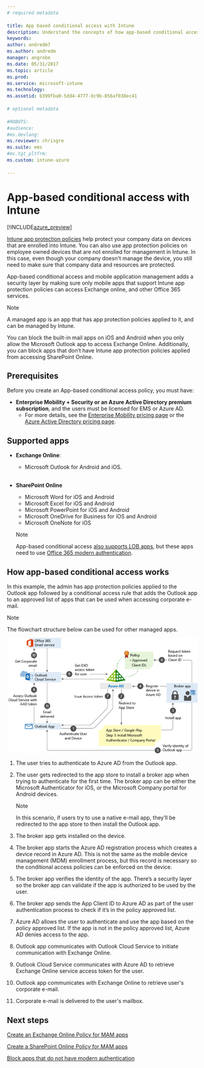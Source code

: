 ```yaml
---
# required metadata

title: App based conditional access with Intune
description: Understand the concepts of how app-based conditional access works with Intune.
keywords:
author: andredm7
ms.author: andredm
manager: angrobe
ms.date: 05/31/2017
ms.topic: article
ms.prod:
ms.service: microsoft-intune
ms.technology:
ms.assetid: b399fba0-5dd4-4777-bc9b-856af038ec41

# optional metadata

#ROBOTS:
#audience:
#ms.devlang:
ms.reviewer: chrisgre
ms.suite: ems
#ms.tgt_pltfrm:
ms.custom: intune-azure

---
```


# App-based conditional access with Intune

[!INCLUDE[azure_preview](./includes/azure_preview.md)]

[Intune app protection policies](app-protection-policy.md) help protect your company data on devices that are enrolled into Intune. You can also use app protection policies on employee owned devices that are not enrolled for management in Intune. In this case, even though your company doesn't manage the device, you still need to make sure that company data and resources are protected.

App-based conditional access and mobile application management adds a security layer by making sure only mobile apps that support Intune app protection policies can access Exchange online, and other Office 365 services.

> [!NOTE]
> A managed app is an app that has app protection policies applied to it, and can be managed by Intune.

You can block the built-in mail apps on iOS and Android when you only allow the Microsoft Outlook app to access Exchange Online. Additionally, you can block apps that don’t have Intune app protection policies applied from accessing SharePoint Online.

## Prerequisites
Before you create an App-based conditional access policy, you must have:

- **Enterprise Mobility + Security or an Azure Active Directory premium subscription**, and the users must be licensed for EMS or Azure AD.
	- For more details, see the [Enterprise Mobility pricing page](https://www.microsoft.com/cloud-platform/enterprise-mobility-pricing) or the [Azure Active Directory pricing page](https://azure.microsoft.com/pricing/details/active-directory/).

## Supported apps

- **Exchange Online**:
	- Microsoft Outlook for Android and iOS.
<br></br>
- **SharePoint Online**
	- Microsoft Word for iOS and Android
	- Microsoft Excel for iOS and Android
	- Microsoft PowerPoint for iOS and Android
	- Microsoft OneDrive for Business for iOS and Android
	- Microsoft OneNote for iOS

	> [!NOTE] 
	> App-based conditional access [also supports LOB apps](https://docs.microsoft.com/intune-classic/deploy-use/block-apps-with-no-modern-authentication), but these apps need to use [Office 365 modern authentication](https://support.office.com/article/Using-Office-365-modern-authentication-with-Office-clients-776c0036-66fd-41cb-8928-5495c0f9168a).

## How app-based conditional access works

In this example, the admin has app protection policies applied to the Outlook app followed by a conditional access rule that adds the Outlook app to an approved list of apps that can be used when accessing corporate e-mail.

> [!NOTE] 
> The flowchart structure below can be used for other managed apps.

![App-based ca with Intune flow-chart](./media/ca-intune-common-ways-3.png)

1.  The user tries to authenticate to Azure AD from the Outlook app.

2.  The user gets redirected to the app store to install a broker app when trying to authenticate for the first time. The broker app can be either the Microsoft Authenticator for iOS, or the Microsoft Company portal for Android devices.

	> [!NOTE]
	> In this scenario, if users try to use a native e-mail app, they’ll be redirected to the app store to then install the Outlook app.

3.  The broker app gets installed on the device.

4.  The broker app starts the Azure AD registration process which creates a device record in Azure AD. This is not the same as the mobile device management (MDM) enrollment process, but this record is necessary so the conditional access policies can be enforced on the device.

5.  The broker app verifies the identity of the app. There’s a security layer so the broker app can validate if the app is authorized to be used by the user.

6.  The broker app sends the App Client ID to Azure AD as part of the user authentication process to check if it’s in the policy approved list.

7.  Azure AD allows the user to authenticate and use the app based on the policy approved list. If the app is not in the policy approved list, Azure AD denies access to the app.

8.  Outlook app communicates with Outlook Cloud Service to initiate communication with Exchange Online.

9.  Outlook Cloud Service communicates with Azure AD to retrieve Exchange Online service access token for the user.

10.  Outlook app communicates with Exchange Online to retrieve user's corporate e-mail.

11.  Corporate e-mail is delivered to the user's mailbox.

## Next steps
[Create an Exchange Online Policy for MAM apps](app-based-conditional-access-intune-exchange-online-create.md)

[Create a SharePoint Online Policy for MAM apps](app-based-conditional-access-intune-sharepoint-online-create.md)

[Block apps that do not have modern authentication](app-modern-authentication-block.md)
